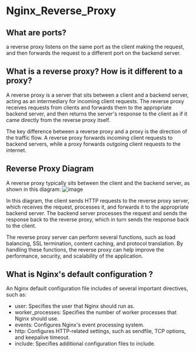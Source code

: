# Nginx_Reverse_Proxy
## What are ports?
a reverse proxy listens on the same port as the client making the request, and then forwards the request to a different port on the backend server.

## What is a reverse proxy? How is it different to a proxy?
A reverse proxy is a server that sits between a client and a backend server, acting as an intermediary for incoming client requests. 
The reverse proxy receives requests from clients and forwards them to the appropriate backend server, and then returns the server's response to the client as if it came directly from the reverse proxy itself.

The key difference between a reverse proxy and a proxy is the direction of the traffic flow. 
A reverse proxy forwards incoming client requests to backend servers, while a proxy forwards outgoing client requests to the internet.

## Reverse Proxy Diagram
A reverse proxy typically sits between the client and the backend server, as shown in this diagram:
![image](https://user-images.githubusercontent.com/129948378/232846048-126cd173-abf9-48f0-8344-9721a5853659.png)

In this diagram, the client sends HTTP requests to the reverse proxy server, which receives the request, processes it, and forwards it to the appropriate backend server. 
The backend server processes the request and sends the response back to the reverse proxy, which in turn sends the response back to the client.

The reverse proxy server can perform several functions, such as load balancing, SSL termination, content caching, and protocol translation. 
By handling these functions, the reverse proxy can help improve the performance, security, and scalability of the application.

## What is Nginx's default configuration ?
An Nginx default configuration file includes of several important directives, such as:
- user: Specifies the user that Nginx should run as.
- worker_processes: Specifies the number of worker processes that Nginx should use.
- events: Configures Nginx's event processing system.
- http: Configures HTTP-related settings, such as sendfile, TCP options, and keepalive timeout.
- include: Specifies additional configuration files to include.

